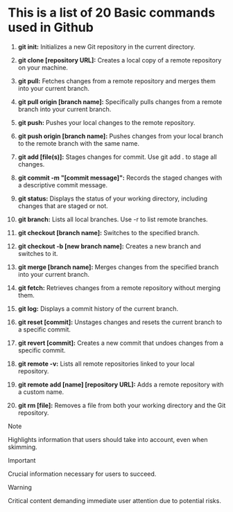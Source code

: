 # This is a list of 20 Basic commands used in Github
    
1. **git  init:**
    Initializes a new Git repository in the current directory.

1. **git  clone [repository URL]:**
    Creates a local copy of a remote repository on your machine.

1. **git  pull:**
    Fetches changes from a remote repository and merges them into your current branch.

 1. **git  pull origin [branch name]:**
        Specifically pulls changes from a remote branch into your current branch.

 1. **git  push:**
        Pushes your local changes to the remote repository.

 1. **git  push origin [branch name]:**
        Pushes changes from your local branch to the remote branch with the same name.

 1. **git  add [file(s)]:**
        Stages changes for commit. Use git add . to stage all changes.

 1. **git  commit -m "[commit message]":**
        Records the staged changes with a descriptive commit message.

 1. **git  status:**
        Displays the status of your working directory, including changes that are staged or not.

 1. **git  branch:**
        Lists all local branches. Use -r to list remote branches.

 1. **git  checkout [branch name]:**
        Switches to the specified branch.

 1. **git  checkout -b [new branch name]:**
        Creates a new branch and switches to it.

 1. **git  merge [branch name]:**
        Merges changes from the specified branch into your current branch.

 1. **git  fetch:**
        Retrieves changes from a remote repository without merging them.

 1. **git  log:**
        Displays a commit history of the current branch.

 1. **git  reset [commit]:**
        Unstages changes and resets the current branch to a specific commit.

 1. **git  revert [commit]:**
        Creates a new commit that undoes changes from a specific commit.

 1. **git  remote -v:**
        Lists all remote repositories linked to your local repository.

 1. **git  remote add [name] [repository URL]:**
        Adds a remote repository with a custom name.

 1. **git  rm [file]:**
        Removes a file from both your working directory and the Git repository.


> [!NOTE]
> Highlights information that users should take into account, even when skimming.

> [!IMPORTANT]
> Crucial information necessary for users to succeed.

> [!WARNING]
> Critical content demanding immediate user attention due to potential risks.
     
